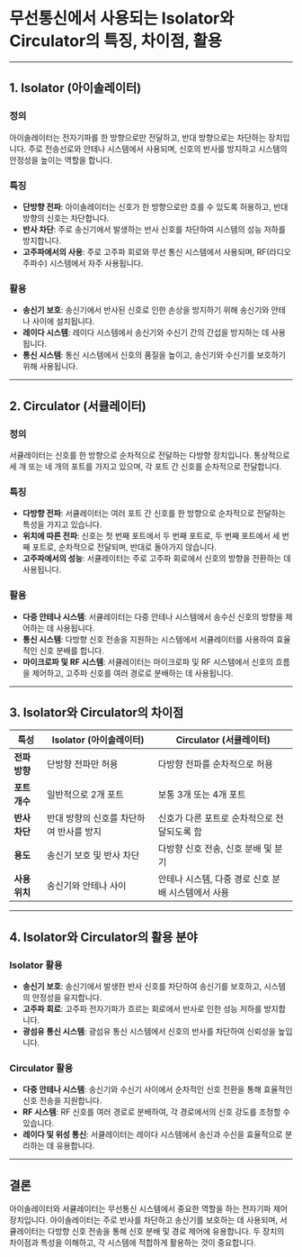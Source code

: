 # 무선통신에서 사용되는 Isolator와 Circulator의 특징, 차이점, 활용

---

## 1. Isolator (아이솔레이터)

### 정의
아이솔레이터는 전자기파를 한 방향으로만 전달하고, 반대 방향으로는 차단하는 장치입니다. 주로 전송선로와 안테나 시스템에서 사용되며, 신호의 반사를 방지하고 시스템의 안정성을 높이는 역할을 합니다.

### 특징
- **단방향 전파**: 아이솔레이터는 신호가 한 방향으로만 흐를 수 있도록 허용하고, 반대 방향의 신호는 차단합니다.
- **반사 차단**: 주로 송신기에서 발생하는 반사 신호를 차단하여 시스템의 성능 저하를 방지합니다.
- **고주파에서의 사용**: 주로 고주파 회로와 무선 통신 시스템에서 사용되며, RF(라디오 주파수) 시스템에서 자주 사용됩니다.

### 활용
- **송신기 보호**: 송신기에서 반사된 신호로 인한 손상을 방지하기 위해 송신기와 안테나 사이에 설치됩니다.
- **레이다 시스템**: 레이다 시스템에서 송신기와 수신기 간의 간섭을 방지하는 데 사용됩니다.
- **통신 시스템**: 통신 시스템에서 신호의 품질을 높이고, 송신기와 수신기를 보호하기 위해 사용됩니다.

---

## 2. Circulator (서큘레이터)

### 정의
서큘레이터는 신호를 한 방향으로 순차적으로 전달하는 다방향 장치입니다. 통상적으로 세 개 또는 네 개의 포트를 가지고 있으며, 각 포트 간 신호를 순차적으로 전달합니다.

### 특징
- **다방향 전파**: 서큘레이터는 여러 포트 간 신호를 한 방향으로 순차적으로 전달하는 특성을 가지고 있습니다.
- **위치에 따른 전파**: 신호는 첫 번째 포트에서 두 번째 포트로, 두 번째 포트에서 세 번째 포트로, 순차적으로 전달되며, 반대로 돌아가지 않습니다.
- **고주파에서의 성능**: 서큘레이터는 주로 고주파 회로에서 신호의 방향을 전환하는 데 사용됩니다.

### 활용
- **다중 안테나 시스템**: 서큘레이터는 다중 안테나 시스템에서 송수신 신호의 방향을 제어하는 데 사용됩니다.
- **통신 시스템**: 다방향 신호 전송을 지원하는 시스템에서 서큘레이터를 사용하여 효율적인 신호 분배를 합니다.
- **마이크로파 및 RF 시스템**: 서큘레이터는 마이크로파 및 RF 시스템에서 신호의 흐름을 제어하고, 고주파 신호를 여러 경로로 분배하는 데 사용됩니다.

---

## 3. Isolator와 Circulator의 차이점

| 특성               | Isolator (아이솔레이터)                      | Circulator (서큘레이터)                          |
|--------------------|--------------------------------------------|------------------------------------------------|
| **전파 방향**       | 단방향 전파만 허용                           | 다방향 전파를 순차적으로 허용                    |
| **포트 개수**       | 일반적으로 2개 포트                         | 보통 3개 또는 4개 포트                          |
| **반사 차단**       | 반대 방향의 신호를 차단하여 반사를 방지      | 신호가 다른 포트로 순차적으로 전달되도록 함     |
| **용도**            | 송신기 보호 및 반사 차단                    | 다방향 신호 전송, 신호 분배 및 분기                |
| **사용 위치**       | 송신기와 안테나 사이                        | 안테나 시스템, 다중 경로 신호 분배 시스템에서 사용 |

---

## 4. Isolator와 Circulator의 활용 분야

### Isolator 활용
- **송신기 보호**: 송신기에서 발생한 반사 신호를 차단하여 송신기를 보호하고, 시스템의 안정성을 유지합니다.
- **고주파 회로**: 고주파 전자기파가 흐르는 회로에서 반사로 인한 성능 저하를 방지합니다.
- **광섬유 통신 시스템**: 광섬유 통신 시스템에서 신호의 반사를 차단하여 신뢰성을 높입니다.

### Circulator 활용
- **다중 안테나 시스템**: 송신기와 수신기 사이에서 순차적인 신호 전환을 통해 효율적인 신호 전송을 지원합니다.
- **RF 시스템**: RF 신호를 여러 경로로 분배하여, 각 경로에서의 신호 강도를 조정할 수 있습니다.
- **레이다 및 위성 통신**: 서큘레이터는 레이다 시스템에서 송신과 수신을 효율적으로 분리하는 데 유용합니다.

---

## 결론
아이솔레이터와 서큘레이터는 무선통신 시스템에서 중요한 역할을 하는 전자기파 제어 장치입니다. 아이솔레이터는 주로 반사를 차단하고 송신기를 보호하는 데 사용되며, 서큘레이터는 다방향 신호 전송을 통해 신호 분배 및 경로 제어에 유용합니다. 두 장치의 차이점과 특성을 이해하고, 각 시스템에 적합하게 활용하는 것이 중요합니다.
